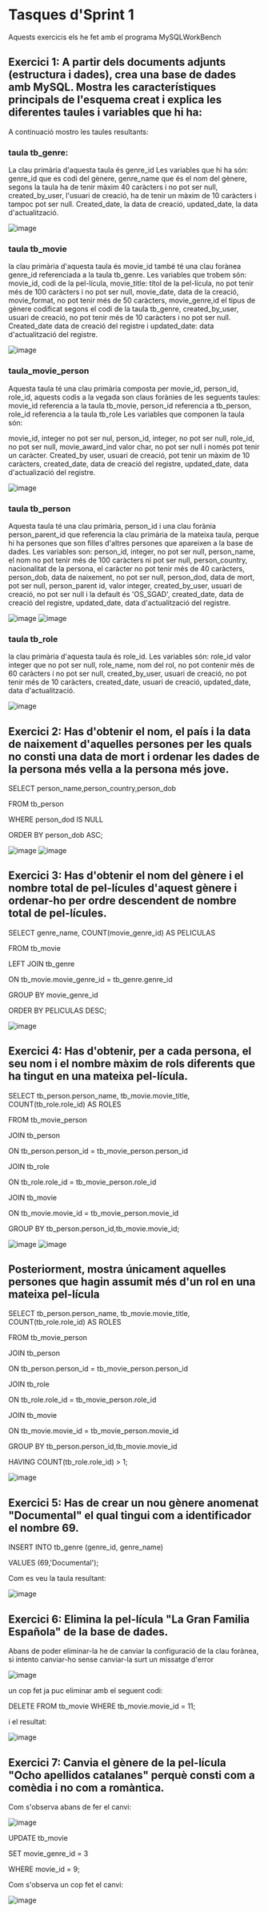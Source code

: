 # Tasques d'Sprint 1

Aquests exercicis els he fet amb el programa MySQLWorkBench

## Exercici 1: A partir dels documents adjunts (estructura i dades), crea una base de dades amb MySQL. Mostra les característiques principals de l'esquema creat i explica les diferentes taules i variables que hi ha:

A continuació mostro les taules resultants:

### taula tb_genre:

La clau primària d'aquesta taula és genre_id
Les variables que hi ha són: genre_id que es codi del gènere, genre_name que és el nom del gènere, segons la taula ha de tenir màxim 40 caràcters i no pot ser null, created_by_user, l'usuari de creació, ha de tenir un màxim de 10 caràcters i tampoc pot ser null. Created_date, la data de creació, updated_date, la data d'actualització.

![image](https://user-images.githubusercontent.com/109982515/186440593-77f612ab-569a-4376-9f7d-6213cfeacb0d.png)

### taula tb_movie

la clau primària d'aquesta taula és movie_id també té una clau forànea genre_id referenciada a la taula tb_genre.
Les variables que trobem són:
movie_id, codi de la pel-lícula, movie_title: títol de la pel-lícula, no pot tenir més de 100 caràcters i no pot ser null, movie_date, data de la creació, movie_format, no pot tenir més de 50 caràcters, movie_genre,id el tipus de gènere codificat segons el codi de la taula tb_genre, created_by_user, usuari de creació, no pot tenir més de 10 caràcters i no pot ser null.
Created_date data de creació del registre i updated_date: data d'actualització del registre.

![image](https://user-images.githubusercontent.com/109982515/186440623-013dc28d-b1f9-4fbf-9222-683d6484ab48.png)

### taula_movie_person

Aquesta taula té una clau primària composta per movie_id, person_id, role_id, aquests codis a la vegada son claus forànies de les seguents taules:
movie_id referencia a la taula tb_movie, person_id referencia a tb_person, role_id referencia a la taula tb_role
Les variables que componen la taula són:

movie_id, integer no pot ser nul, person_id, integer, no pot ser null, role_id, no pot ser null, movie_award_ind valor char, no pot ser null i només pot tenir un caràcter. Created_by user, usuari de creació, pot tenir un màxim de 10 caràcters, created_date, data de creació del registre, updated_date, data d'actualizació del registre.

![image](https://user-images.githubusercontent.com/109982515/186440677-76b7dd7d-ac6c-44ec-b46e-8efea6331b5f.png)

### taula tb_person

Aquesta taula té una clau primària, person_id i una clau forània person_parent_id que referencia la clau primària de la mateixa taula, perque hi ha persones que son filles d'altres persones que apareixen a la base de dades.
Les variables son:
person_id, integer, no pot ser null, person_name, el nom no pot tenir més de 100 caràcters ni pot ser null, person_country, nacionalitat de la persona, el caràcter no pot tenir més de 40 caràcters, person_dob, data de naixement, no pot ser null, person_dod, data de mort, pot ser null, person_parent id, valor integer, created_by_user, usuari de creació, no pot ser null i la default és 'OS_SGAD', created_date, data de creació del registre, updated_date, data d'actualització del registre.

![image](https://user-images.githubusercontent.com/109982515/186440782-b75a198d-849c-45f5-b57c-0008a689f126.png)
![image](https://user-images.githubusercontent.com/109982515/186440811-14ee4ca1-27dd-4e83-b8be-02b8368bb8da.png)

### taula tb_role

la clau primària d'aquesta taula és role_id.
Les variables són:
role_id valor integer que no pot ser null, role_name, nom del rol, no pot contenir més de 60 caràcters i no pot ser null, created_by_user, usuari de creació, no pot tenir més de 10 caràcters, created_date, usuari de creació, updated_date, data d'actualització.

![image](https://user-images.githubusercontent.com/109982515/186440873-9f507702-7b0d-4d2e-b984-26e861120c2f.png)

## Exercici 2: Has d'obtenir el nom, el país i la data de naixement d'aquelles persones per les quals no consti una data de mort i ordenar les dades de la persona més vella a la persona més jove.

SELECT person_name,person_country,person_dob

FROM tb_person

WHERE person_dod IS NULL

ORDER BY person_dob ASC;

![image](https://user-images.githubusercontent.com/109982515/186436136-e0ea090b-8887-4987-be65-cb705dc382e8.png)
![image](https://user-images.githubusercontent.com/109982515/186436183-ad45f880-0b35-4ac6-a4b0-bab9c2f5dfbd.png)

## Exercici 3: Has d'obtenir el nom del gènere i el nombre total de pel-lícules d'aquest gènere i ordenar-ho per ordre descendent de nombre total de pel-lícules.

SELECT genre_name, COUNT(movie_genre_id) AS PELICULAS 

FROM tb_movie

LEFT JOIN tb_genre

ON tb_movie.movie_genre_id = tb_genre.genre_id

GROUP BY movie_genre_id

ORDER BY PELICULAS DESC;

![image](https://user-images.githubusercontent.com/109982515/186437250-ee5ab004-75bf-4c69-8deb-dd932156b523.png)

## Exercici 4: Has d'obtenir, per a cada persona, el seu nom i el nombre màxim de rols diferents que ha tingut en una mateixa pel-lícula.

SELECT tb_person.person_name, tb_movie.movie_title,  COUNT(tb_role.role_id) AS ROLES

FROM tb_movie_person

JOIN tb_person

ON tb_person.person_id = tb_movie_person.person_id

JOIN tb_role

ON tb_role.role_id = tb_movie_person.role_id

JOIN tb_movie

ON tb_movie.movie_id = tb_movie_person.movie_id

GROUP BY tb_person.person_id,tb_movie.movie_id;

![image](https://user-images.githubusercontent.com/109982515/186437660-aa64f05e-b127-4943-a4cd-12b08b76e853.png)
![image](https://user-images.githubusercontent.com/109982515/186437681-0c8f7898-366e-40e7-921b-aa4b736a2e86.png)

## Posteriorment, mostra únicament aquelles persones que hagin assumit més d'un rol en una mateixa pel-lícula

SELECT tb_person.person_name, tb_movie.movie_title, COUNT(tb_role.role_id) AS ROLES 

FROM tb_movie_person 

JOIN tb_person

ON tb_person.person_id = tb_movie_person.person_id

JOIN tb_role

ON tb_role.role_id = tb_movie_person.role_id

JOIN tb_movie

ON tb_movie.movie_id = tb_movie_person.movie_id

GROUP BY tb_person.person_id,tb_movie.movie_id

HAVING COUNT(tb_role.role_id) > 1;

![image](https://user-images.githubusercontent.com/109982515/186438488-740380ba-4ffe-44c1-9c69-ef3e0188a54d.png)

## Exercici 5: Has de crear un nou gènere anomenat "Documental" el qual tingui com a identificador el nombre 69.

INSERT INTO tb_genre (genre_id, genre_name)

VALUES (69,'Documental');

Com es veu la taula resultant:

![image](https://user-images.githubusercontent.com/109982515/186438741-3acd9bd5-0c1c-475a-b1f5-c8b8d45a0d0e.png)

## Exercici 6: Elimina la pel-lícula "La Gran Familia Española" de la base de dades.

Abans de poder eliminar-la he de canviar la configuració de la clau forànea, si intento canviar-ho sense canviar-la surt un missatge d'error

![image](https://user-images.githubusercontent.com/109982515/186440181-42cd7a81-3b23-4de1-817e-80ecd8781fe3.png)

un cop fet ja puc eliminar amb el seguent codi:

DELETE FROM tb_movie WHERE tb_movie.movie_id = 11;

i el resultat:

![image](https://user-images.githubusercontent.com/109982515/186440338-c0b07d62-1264-4cd2-b2b0-edacbf0167e2.png)

## Exercici 7: Canvia el gènere de la pel-lícula "Ocho apellidos catalanes" perquè consti com a comèdia i no com a romàntica.

Com s'observa abans de fer el canvi:

![image](https://user-images.githubusercontent.com/109982515/186439219-e6370215-841c-4508-9886-583b17dd720b.png)

UPDATE tb_movie

SET movie_genre_id = 3

WHERE movie_id = 9;

Com s'observa un cop fet el canvi:

![image](https://user-images.githubusercontent.com/109982515/186439311-0f91cdf3-614b-46d0-9ebf-cc56e708ec91.png)




